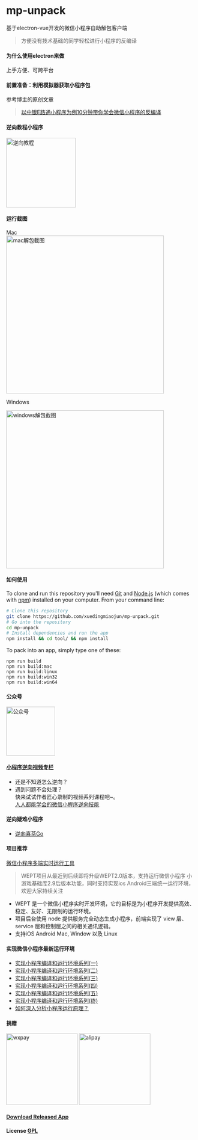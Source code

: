 # mp-unpack

基于electron-vue开发的微信小程序自助解包客户端  
> 方便没有技术基础的同学轻松进行小程序的反编译

#### 为什么使用electron来做

上手方便、可跨平台

#### 前置准备：利用模拟器获取小程序包

参考博主的原创文章  
> [以中银E路通小程序为例10分钟带你学会微信小程序的反编译](http://xuedingmiao.com/blog/xcx_unpack.html)

#### 逆向教程小程序
<img src="http://cdn.xuedingmiao.com/nxjc.jpg" alt="逆向教程" height="185" />  

#### 运行截图  

Mac  
<img src="mp-unpack.png" alt="mac解包截图" width="420" />  

Windows  

<img src="mp-unpack-win.png" alt="windows解包截图" width="420" />

#### 如何使用

To clone and run this repository you'll need [Git](https://git-scm.com) and [Node.js](https://nodejs.org/en/download/) (which comes with [npm](https://www.npmjs.com/)) installed on your computer. From your command line:

``` bash
# Clone this repository
git clone https://github.com/xuedingmiaojun/mp-unpack.git
# Go into the repository
cd mp-unpack
# Install dependencies and run the app
npm install && cd tool/ && npm install 
```

To pack into an app, simply type one of these:

``` shell
npm run build
npm run build:mac
npm run build:linux
npm run build:win32
npm run build:win64
```

#### 公众号
<img src="gzh.jpg" alt="公众号" height="130" />

#### [小程序逆向视频专栏](https://m.lizhiweike.com/channel2/1037814)
- 还是不知道怎么逆向？
- 遇到问题不会处理？  
快来试试作者匠心录制的视频系列课程吧~。  
[人人都能学会的微信小程序逆向技能](https://m.lizhiweike.com/channel2/1037814)

#### 逆向疑难小程序
- [逆向喜茶Go](https://www.bilibili.com/video/BV1Lv411a73w/)

#### 项目推荐
[微信小程序多端实时运行工具](https://github.com/wetools/wept)
> WEPT项目从最近到后续即将升级WEPT2.0版本，支持运行微信小程序 小游戏基础库2.9后版本功能，同时支持实现ios Android三端统一运行环境，欢迎大家持续关注

- WEPT 是一个微信小程序实时开发环境，它的目标是为小程序开发提供高效、稳定、友好、无限制的运行环境。
- 项目后台使用 node 提供服务完全动态生成小程序，前端实现了 view 层、service 层和控制层之间的相关通讯逻辑。
- 支持iOS Android Mac, Window 以及 Linux

#### 实现微信小程序最新运行环境

- [实现小程序编译和运行环境系列(一)](https://mp.weixin.qq.com/s/OjW7GYrNSq-5ojGC3Qa83g)
- [实现小程序编译和运行环境系列(二)](https://mp.weixin.qq.com/s/f6onZC8AWyqg7GL-e0pFXw)
- [实现小程序编译和运行环境系列(三)](https://mp.weixin.qq.com/s/p9xhv1wxhERAn3LlsFVxHA)
- [实现小程序编译和运行环境系列(四)](https://mp.weixin.qq.com/s/StENBEoEIl2_9PrQYl5xkg)
- [实现小程序编译和运行环境系列(五)](https://mp.weixin.qq.com/s/FMrmmAZoayld19WKW75hyQ)
- [实现小程序编译和运行环境系列(终)](https://mp.weixin.qq.com/s/go4imhKuAXv808c52UyiNg)
- [如何深入分析小程序运行原理？](https://mp.weixin.qq.com/s/ZbUFogydJ1d1wGKIjzc21Q)

#### 捐赠
<img src="wxpay.png" alt="wxpay" height="190" />
<img src="alipay.png" alt="alipay" height="190" />

#### [Download Released App](https://github.com/xuedingmiaojun/mp-unpack/releases)

#### License [GPL](LICENSE.md)

  
